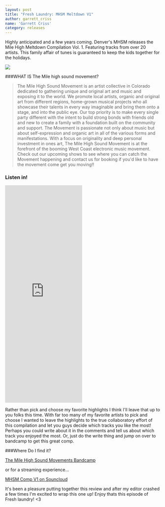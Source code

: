 ```yaml
---
layout: post
title: "Fresh Laundry: MHSM Meltdown V1"
author: garrett_criss
name: 'Garrett Criss'
category: releases
---
```


Highly anticipated and a few years coming. Denver's MHSM releases the Mile High Meltdown Compilation Vol. 1. Featuring tracks from over 20 artists.
This family affair of tunes is guaranteed to keep the kids together for the holidays. 

<img class="pure-img" src="http://westcoastwashingmachine.com/img/compv.2.jpg"></img>


###WHAT IS The Mile high sound movement?
>The Mile High Sound Movement is an artist collective in Colorado dedicated to gathering unique and original art and music and exposing it to the world. We promote local artists, organic and original art from different regions, home-grown musical projects who all showcase their talents in every way imaginable and bring them onto a stage, and into the public eye. Our top priority is to make every single party different with the intent to build strong bonds with friends old and new to create a family with a foundation built on the community and support. The Movement is passionate not only about music but about self-expression and organic art in all of the various forms and manifestations. With a focus on originality and deep personal investment in ones art, The Mile High Sound Movement is at the forefront of the booming West Coast electronic music movement. Check out our upcoming shows to see where you can catch the Movement happening and contact us for booking if you'd like to have the movement come get you moving!!

### Listen in!
<iframe style="border: 0; width: 250px; height: 706px;" src="https://bandcamp.com/EmbeddedPlayer/album=3840514326/size=large/bgcol=ffffff/linkcol=63b2cc/transparent=true/" seamless><a href="http://mhsmrecords.bandcamp.com/album/mile-high-meltdown-compilation-v-1">MILE HIGH MELTDOWN COMPILATION v.1 by The Mile High Sound Movement</a></iframe>

Rather than pick and choose my favorite highlights I think I'll leave that up to you folks this time. With far too many of my favorite artists to pick and choose I wanted to leave the highlights to the true collaboratory effort of this compilation and let you guys decide which tracks you like the most! Perhaps you could write about it in the comments and tell us about which track you enjoyed the most. Or, just do the write thing and jump on over to bandcamp to get this great comp.

###Where Do I find it?

[The Mile High Sound Movements Bandcamp](https://mhsmrecords.bandcamp.com/releases)

or for a streaming experience...

[MHSM Comp V1 on Souncloud](https://soundcloud.com/mhsm/sets/mile-high-meltdown-compilation-v1)

It's been a pleasure putting together this review and after my editor crashed a few times I'm excited to wrap this one up! Enjoy thats this episode of Fresh laundry! <3